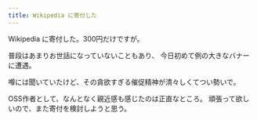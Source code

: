 ```yaml
---
title: Wikipedia に寄付した
---
```


Wikipedia に寄付した。300円だけですが。

普段はあまりお世話になっていないこともあり、
今日初めて例の大きなバナーに遭遇。

噂には聞いていたけど、その貪欲すぎる催促精神が清々しくてつい勢いで。

OSS作者として、なんとなく親近感も感じたのは正直なところ。
頑張って欲しいので、また寄付を検討しようと思う。
